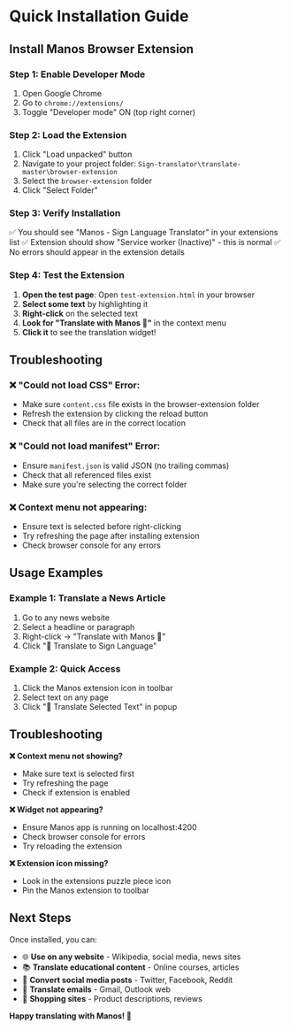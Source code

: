 # Quick Installation Guide

## Install Manos Browser Extension

### Step 1: Enable Developer Mode
1. Open Google Chrome
2. Go to `chrome://extensions/`
3. Toggle "Developer mode" ON (top right corner)

### Step 2: Load the Extension
1. Click "Load unpacked" button
2. Navigate to your project folder: `Sign-translator\translate-master\browser-extension`
3. Select the `browser-extension` folder
4. Click "Select Folder"

### Step 3: Verify Installation
✅ You should see "Manos - Sign Language Translator" in your extensions list
✅ Extension should show "Service worker (Inactive)" - this is normal
✅ No errors should appear in the extension details

### Step 4: Test the Extension
1. **Open the test page**: Open `test-extension.html` in your browser
2. **Select some text** by highlighting it
3. **Right-click** on the selected text
4. **Look for "Translate with Manos 🤟"** in the context menu
5. **Click it** to see the translation widget!

## Troubleshooting

### ❌ "Could not load CSS" Error:
- Make sure `content.css` file exists in the browser-extension folder
- Refresh the extension by clicking the reload button
- Check that all files are in the correct location

### ❌ "Could not load manifest" Error:
- Ensure `manifest.json` is valid JSON (no trailing commas)
- Check that all referenced files exist
- Make sure you're selecting the correct folder

### ❌ Context menu not appearing:
- Ensure text is selected before right-clicking
- Try refreshing the page after installing extension
- Check browser console for any errors

## Usage Examples

### Example 1: Translate a News Article
1. Go to any news website
2. Select a headline or paragraph
3. Right-click → "Translate with Manos 🤟"
4. Click "🤟 Translate to Sign Language"

### Example 2: Quick Access
1. Click the Manos extension icon in toolbar
2. Select text on any page
3. Click "🤟 Translate Selected Text" in popup

## Troubleshooting

**❌ Context menu not showing?**
- Make sure text is selected first
- Try refreshing the page
- Check if extension is enabled

**❌ Widget not appearing?**
- Ensure Manos app is running on localhost:4200
- Check browser console for errors
- Try reloading the extension

**❌ Extension icon missing?**
- Look in the extensions puzzle piece icon
- Pin the Manos extension to toolbar

## Next Steps

Once installed, you can:
- 🌐 **Use on any website** - Wikipedia, social media, news sites
- 📚 **Translate educational content** - Online courses, articles
- 💬 **Convert social media posts** - Twitter, Facebook, Reddit
- 📧 **Translate emails** - Gmail, Outlook web
- 🛒 **Shopping sites** - Product descriptions, reviews

**Happy translating with Manos! 🤟**
